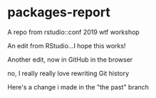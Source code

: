 # packages-report
A repo from rstudio::conf 2019 wtf workshop

An edit from RStudio...I hope this works!

Another edit, now in GitHub in the browser

no, I really really love rewriting Git history

Here's a change i made in the "the past" branch